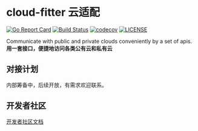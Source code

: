 # cloud-fitter 云适配

[![Go Report Card](https://goreportcard.com/badge/github.com/cloud-fitter/cloud-fitter?style=flat-square)](https://goreportcard.com/report/github.com/cloud-fitter/cloud-fitter)
[![Build Status](https://travis-ci.com/cloud-fitter/cloud-fitter.svg?branch=master)](https://travis-ci.com/cloud-fitter/cloud-fitter)
[![codecov](https://codecov.io/gh/cloud-fitter/cloud-fitter/branch/master/graph/badge.svg?token=OJJG8KF8A3)](https://codecov.io/gh/cloud-fitter/cloud-fitter)
[![LICENSE](https://img.shields.io/github/license/cloud-fitter/cloud-fitter.svg?style=flat-square)](https://github.com/cloud-fitter/cloud-fitter/blob/master/LICENSE)

Communicate with public and private clouds conveniently by a set of apis.
**用一套接口，便捷地访问各类公有云和私有云**

## 对接计划

内部筹备中，后续开放，有需求欢迎联系。

## 开发者社区

[开发者社区文档](doc/develop.md)
